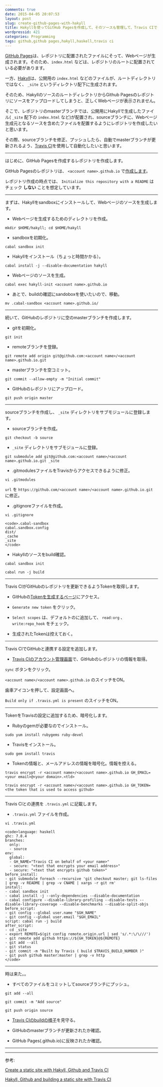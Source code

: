 ```yaml
---
comments: true
date: 2015-04-05 20:07:53
layout: post
slug: create-github-pages-with-hakyll
title: Hakyllを使ってGitHub Pagesを作成して、そのソースも管理して、Travis CIで自動デプロイする。
wordpressid: 421
categories: Programming
tags: github,github pages,hakyll,haskell,travis ci
---
```


[GitHub Pages](https://pages.github.com/)は、レポジトリに配置されたファイルにそって、Webページが生成されます。そのため、`index.html` などは、レポジトリのルートに配置されている必要があります。  

一方、[Hakyll](http://jaspervdj.be/hakyll/)は、公開用の `index.html` などのファイルが、ルートディレクトリではなく、 `_site` というディレクトリ配下に生成されます。





そのため、HakyllのソースのルートディレクトリからGithub Pagesのレポジトリにソースをアップロードしてしまうと、正しくWebページが表示されません。  

そこで、レポジトリのmasterブランチでは、公開用にHakyllで生成したファイル( `_site` 配下の `index.html` など)が配置され、sourceブランチに、Webページ生成元となるソースを含めたファイルを配置するようにレポジトリを作成したいと思います。  

その際、sourceブランチを修正、プッシュしたら、自動でmasterブランチが更新されるよう、[Travis CI](https://travis-ci.org/)を使用して自動化したいと思います。



<!-- more -->



* * *





はじめに、GitHub Pagesを作成するレポジトリを作成します。





GitHub Pagesのレポジトリは、 `<account name>.github.io` で[作成します](https://github.com/IMOKURI/IMOKURI.github.io)。





レポジトリ作成の時点では、 `Initialize this repository with a README` はチェック **しない** ことを想定しています。





* * *





まずは、Hakyllをsandboxにインストールして、Webページのソースを生成します。







  * Webページを生成するためのディレクトリを作成。  

`mkdir $HOME/hakyll; cd $HOME/hakyll`


  * sandboxを初期化。  

`cabal sandbox init`


  * Hakyllをインストール（ちょっと時間かかる）。  

`cabal install -j --disable-documentation hakyll`


  * Webページのソースを生成。  

`cabal exec hakyll-init <account name>.github.io`


  * あとで、buildの確認にsandoboxを使いたいので、移動。  

`mv .cabal-sandbox <account name>.github.io/`





* * *





続いて、GitHubのレポジトリに空のmasterブランチを作成します。







  * gitを初期化。  

`git init`


  * remoteブランチを登録。  

`git remote add origin git@github.com:<account name>/<account name>.github.io.git`


  * masterブランチを空コミット。  

`git commit --allow-empty -m "Initial commit"`


  * GitHubのレポジトリにアップロード。  

`git push origin master`





* * *





sourceブランチを作成し、 `_site` ディレクトリをサブモジュールに登録します。







  * sourceブランチを作成。  

`git checkout -b source`


  * `_site` ディレクトリをサブモジュールに登録。  

`git submodule add git@github.com:<account name>/<account name>.github.io.git _site`


  * .gitmodulesファイルをTravisからアクセスできるように修正。  

`vi .gitmodules`  

`url` を `https://github.com/<account name>/<account name>.github.io.git` に修正。


  * .gitignoreファイルを作成。  

`vi .gitignore`




    
    <code>.cabal-sandbox
    cabal.sandbox.config
    dist/
    _cache
    _site
    </code>







  * Hakyllのソースをbuild確認。  

`cabal sandbox init`  

`cabal run -j build`





* * *





Travis CIがGitHubのレポジトリを更新できるようTokenを取得します。







  * GitHubの[Tokenを生成するページ](https://github.com/settings/applications)にアクセス。


  * `Generate new token` をクリック。


  * `Select scopes` は、デフォルトのに追加して、 `read:org` 、 `write:repo_hook` をチェック。


  * 生成されたTokenは控えておく。





* * *





Travis CIでGitHubと連携する設定を追加します。







  * [Travis CIのアカウント管理画面](https://travis-ci.org/profile/)で、GitHubのレポジトリの情報を取得。  

`sync` ボタンをクリック。  

`<account name>/<account name>.github.io` のスイッチをON。  

歯車アイコンを押して、設定画面へ。  

`Build only if .travis.yml is present` のスイッチをON。





* * *





TokenをTravisの設定に追加するため、暗号化します。







  * Rubyのgemが必要なのでインストール。  

`sudo yum install rubygems ruby-devel`


  * Travisをインストール。  

`sudo gem install travis`


  * Tokenの情報と、メールアドレスの情報を暗号化。情報を控える。  

`travis encrypt -r <account name>/<account name>.github.io GH_EMAIL=<your email>@<your domain>.<tld>`  

`travis encrypt -r <account name>/<account name>.github.io GH_TOKEN=<the token that is used to access github>`





* * *





Travis CIとの連携を `.travis.yml` に記載します。







  * `.travis.yml` ファイルを作成。  

`vi .travis.yml`




    
    <code>language: haskell
    ghc: 7.8.4
    branches:
      only:
      - source
    env:
      global:
      - GH_NAME="Travis CI on behalf of <your name>"
      - secure: "<text that encrypts your email address>"
      - secure: "<text that encrypts github token>"
    before_install:
    - git submodule foreach --recursive 'git checkout master; git ls-files | grep -v README | grep -v CNAME | xargs -r git rm'
    install:
    - cabal sandbox init
    - cabal install -j --only-dependencies --disable-documentation
    - cabal configure --disable-library-profiling --disable-tests --disable-library-coverage --disable-benchmarks --disable-split-objs
    before_script:
    - git config --global user.name "$GH_NAME"
    - git config --global user.email "$GH_EMAIL"
    script: cabal run -j build
    after_script:
    - cd _site
    - export REMOTE=$(git config remote.origin.url | sed 's/.*:\/\///')
    - git remote add github https://${GH_TOKEN}@${REMOTE}
    - git add --all
    - git status
    - git commit -m "Built by Travis ( build $TRAVIS_BUILD_NUMBER )"
    - git push github master:master | grep -v http
    </code>





* * *





時は来た。。







  * すべてのファイルをコミットしてsourceブランチにプッシュ。  

`git add --all`  

`git commit -m "Add source"`  

`git push origin source`


  * [Travis CIのbuildの様子](https://travis-ci.org/repositories)を見守る。


  * GitHubのmasterブランチが更新されたか確認。


  * GitHub Pages(.github.io)に反映されたか確認。





* * *





* * *





参考:  

[Create a static site with Hakyll, Github and Travis CI](http://begriffs.com/posts/2014-08-12-create-static-site-with-hakyll-github.html)  

[Hakyll, Github and building a static site with Travis CI](http://timbaumann.info/posts/2013-08-04-hakyll-github-and-travis.html)



